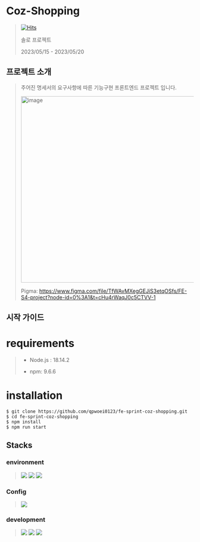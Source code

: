 Coz-Shopping
=========================
>[![Hits](https://hits.seeyoufarm.com/api/count/incr/badge.svg?url=https%3A%2F%2Fgithub.com%2Fqpwoei0123%2Ffe-sprint-coz-shopping&count_bg=%23F8E931&title_bg=%23555555&icon=react.svg&icon_color=%23E7E7E7&title=Hits&edge_flat=false)](https://hits.seeyoufarm.com)
>
>솔로 프로젝트
>
>2023/05/15 - 2023/05/20



프로젝트 소개
-------------
>주어진 명세서의 요구사항에 따른 기능구현  프론트엔드 프로젝트 입니다.
>
> <img width="500" alt="image" src="https://github.com/qpwoei0123/fe-sprint-coz-shopping/assets/85989215/9d4dd763-793b-4802-9141-9ba0f64e2afe">
>
>Pigma: https://www.figma.com/file/TfWAvMXegGEJiS3etqOSfs/FE-S4-project?node-id=0%3A1&t=cHu4rWaqJ0c5CTVV-1


시작 가이드
------
# requirements

>+ Node.js : 18.14.2
>
>+ npm: 9.6.6

# installation
```
$ git clone https://github.com/qpwoei0123/fe-sprint-coz-shopping.git
$ cd fe-sprint-coz-shopping
$ npm install
$ npm run start
```

Stacks
-----

### environment
><img src="https://img.shields.io/badge/github-181717?style=for-the-badge&logo=github&logoColor=white">
><img src="https://img.shields.io/badge/git-F05032?style=for-the-badge&logo=git&logoColor=white">
><img src="https://img.shields.io/badge/visualstudiocode-007ACC?style=for-the-badge&logo=visualstudiocode&logoColor=white">


### Config
><img src="https://img.shields.io/badge/npm-CB3837?style=for-the-badge&logo=Npm&logoColor=white">
 
### development
><img src="https://img.shields.io/badge/javascript-F7DF1E?style=for-the-badge&logo=javascript&logoColor=black"> 
><img src="https://img.shields.io/badge/react-61DAFB?style=for-the-badge&logo=react&logoColor=black"> 
><img src="https://img.shields.io/badge/node.js-339933?style=for-the-badge&logo=Node.js&logoColor=white">
